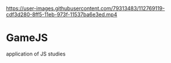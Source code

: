 

https://user-images.githubusercontent.com/79313483/112769119-cdf3d280-8ff5-11eb-973f-11537ba6e3ed.mp4




# GameJS
application of JS studies

